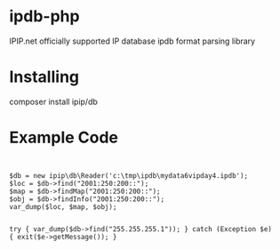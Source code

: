 # ipdb-php
IPIP.net officially supported IP database ipdb format parsing library

# Installing
composer install ipip/db

# Example Code
<code>
<pre>
$db = new ipip\db\Reader('c:\tmp\ipdb\mydata6vipday4.ipdb');
$loc = $db->find("2001:250:200::");
$map = $db->findMap("2001:250:200::");
$obj = $db->findInfo("2001:250:200::");
var_dump($loc, $map, $obj);

try
{
    var_dump($db->find("255.255.255.1"));
}
catch (Exception $e)
{
    exit($e->getMessage());
}
</pre>
</code>